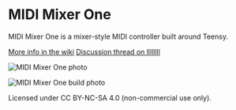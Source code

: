 # MIDI Mixer One
MIDI Mixer One is a mixer-style MIDI controller built around Teensy.

[More info in the wiki](https://github.com/markwheeler/midi-mixer-one/wiki)
[Discussion thread on llllllll](https://llllllll.co/t/midi-mixer-one/35783)

![MIDI Mixer One photo](https://github.com/markwheeler/midi-mixer-one/blob/main/images/midi-mixer-one-01.jpg)

![MIDI Mixer One build photo](https://github.com/markwheeler/midi-mixer-one/blob/main/images/midi-mixer-one-02.jpg)

Licensed under CC BY-NC-SA 4.0 (non-commercial use only).
